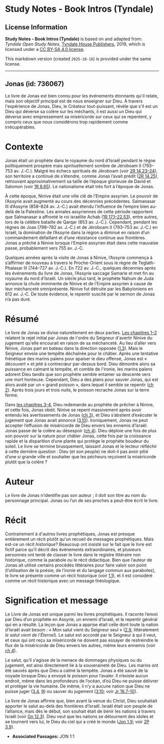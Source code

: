 # Study Notes - Book Intros (Tyndale)

## License Information

**Study Notes - Book Intros (Tyndale)** is based on and adapted from: _Tyndale Open Study Notes_, [Tyndale House Publishers](https://tyndaleopenresources.com/), 2019, which is licensed under a [CC BY-SA 4.0 license](https://creativecommons.org/licenses/by-sa/4.0/legalcode.en).

This markdown version (created `2025-10-16`) is provided under the same license.



--------------------------------

## Jonas (id: 736067)

Le livre de Jonas est bien connu pour les événements étonnants qu'il relate, mais son objectif principal est de nous enseigner sur Dieu. À travers l'expérience de Jonas, Dieu, le Créateur tout\-puissant, révèle que s'il est un Dieu qui déverse sa colère sur les méchants, il est aussi un Dieu qui déverse avec empressement sa miséricorde sur ceux qui se repentent, y compris ceux que nous considérons trop rapidement comme irrécupérables.

Contexte
========

Jonas était un prophète dans le royaume du nord d’Israël pendant le règne politiquement prospère mais spirituellement sombre de Jéroboam II (793–753 av. J.‑C.). Malgré les échecs spirituels de Jéroboam (voir [2R 14\.23–24](https://ref.ly/2Kgs14:23-2Kgs14:24)), son territoire a continué de s’étendre, comme Jonas l’avait prédit ([2R 14\.25](https://ref.ly/2Kgs14:25)), retrouvant approximativement sa taille de l’époque glorieuse de David et Salomon (voir [1R 8\.65](https://ref.ly/1Kgs8:65)). Le nationalisme était très fort à l’époque de Jonas.

À cette époque, Ninive était une ville clé de l’Empire assyrien. Le pouvoir de l’Assyrie avait augmenté au cours des décennies précédentes. Salmanasar III d’Assyrie (858–824 av. J.‑C.) avait étendu l’influence de l’empire bien au\-delà de la Palestine. Les annales assyriennes de cette période rapportent que Salmanasar a affronté le roi israélite Achab ([1R 17\.1–22\.53](https://ref.ly/1Kgs17:1-1Kgs22:53)), entre autres, lors de la célèbre bataille de Qarqar (853 av. J.‑C.). Cependant, pendant les règnes de Joas (798–782 av. J.‑C.) et de Jéroboam II (793–753 av. J.‑C.) en Israël, la domination de l’Assyrie dans la région a diminué en raison d’un commandement défaillant et d’une résistance continue aux frontières. Jonas a prêché à Ninive lorsque l’Empire assyrien était dans cette mauvaise passe, probablement vers 755 av. J.‑C.

Quelques années après la visite de Jonas à Ninive, l’Assyrie commença à s’affirmer de nouveau à travers le Proche\-Orient sous le règne de Teglath\-Phalasar III (744–727 av. J.‑C.). En 722 av. J.‑C., quelques décennies après les événements du livre de Jonas, l’Assyrie saccage Samarie et met fin au royaume du nord d’Israël. Un siècle plus tard, le prophète Nahum de Juda annonce la chute imminente de Ninive et de l’Empire assyrien à cause de leur méchanceté omniprésente. Ninive fut détruite par les Babyloniens en 612 av. J.‑C. De toute évidence, le repentir suscité par le sermon de Jonas n’a pas duré.

Résumé
======

Le livre de Jonas se divise naturellement en deux parties. [Les chapitres 1–2](https://ref.ly/Jonah1:1-Jonah2:10) relatent le rejet initial par Jonas de l'ordre du Seigneur d'avertir Ninive du jugement qu'elle encourait en raison de sa méchanceté. Au lieu d’aller vers Ninive, Jonas part en bateau dans la direction opposée ([1\.3](https://ref.ly/Jonah1:3)). Mais le Seigneur envoie une tempête déchaînée pour le châtier. Après une tentative frénétique des marins païens pour apaiser le dieu offensé, Jonas est « découvert » et jeté à contrecœur par\-dessus bord. Dieu démontre alors sa puissance en calmant la tempête, et comble de l'ironie, les marins païens adorent Dieu tandis que son prophète semble entamer sa descente vers une mort honteuse. Cependant, Dieu a des plans pour sauver Jonas, qui est alors avalé par un « grand poisson », dans lequel il semble se repentir ([ch 2](https://ref.ly/Jonah2:1-Jonah2:10)). Après trois jours et trois nuits, le poisson recrache Jonas sur la terre ferme.

Dans [les chapitres 3–4](https://ref.ly/Jonah3:1-Jonah4:11), Dieu redemande au prophète de prêcher à Ninive, et cette fois, Jonas obéit. Ninive se repent massivement après avoir entendu les avertissements de Jonas ([ch 3](https://ref.ly/Jonah3:1-Jonah3:10)), et Dieu s’abstient d’exécuter le jugement que Jonas avait annoncé ([3\.10](https://ref.ly/Jonah3:10)). Ironiquement, Jonas ne peut accepter l’effusion de miséricorde de Dieu envers les ennemis d’Israël. Jonas passe de la colère au désespoir ([ch 4](https://ref.ly/Jonah4:1-Jonah4:11)). Dieu déploie une fois de plus son pouvoir sur la nature pour châtier Jonas, cette fois par la croissance rapide et la disparition d’une plante qui protège le prophète boudeur du soleil. Le livre se termine brusquement, laissant Jonas et le lecteur réfléchir à cette dernière question : Dieu (et son peuple) ne doit\-il pas avoir pitié d’une si grande ville et souhaiter que les pécheurs reçoivent la miséricorde plutôt que la colère ?

Auteur
======

Le livre de Jonas n’identifie pas son auteur ; il doit son titre au nom du personnage principal. Jonas ou l’un de ses proches a peut\-être écrit le livre.

Récit
=====

Contrairement à d'autres livres prophétiques, Jonas est presque entièrement un récit plutôt qu'un recueil de messages prophétiques. Mais est\-ce un récit *historique*? Beaucoup ont insisté sur le fait que le livre est fictif parce qu’il décrit des événements extraordinaires, et plusieurs personnes ont tenté de classer le livre dans le registre littéraire non historique, comme la parabole ou le récit didactique. Bien que l’auteur de Jonas ait utilisé certains procédés littéraires pour faire valoir son point (l’utilisation de la poésie, de l’ironie et du langage commun aux paraboles), le livre se présente comme un récit historique (voir [1\.1](https://ref.ly/Jonah1:1)), et il est considéré comme un récit historique avec un message théologique.

Signification et message
========================

Le Livre de Jonas est unique parmi les livres prophétiques. Il raconte l’envoi par Dieu d’un prophète en Assyrie, un ennemi d’Israël, et le repentir général qui en a résulté. La leçon que Jonas a apprise était celle dont toute la nation d’Israël avait besoin : « Mon salut vient du Seigneur seul » ([2\.9](https://ref.ly/Jonah2:9), littéralement *le salut vient de l’Éternel*). Le salut est accordé par le Seigneur à qui il veut, et ceux qui ont reçu sa miséricorde ne doivent pas essayer de restreindre le flux de la miséricorde de Dieu envers les autres, même leurs ennemis (voir [ch 4](https://ref.ly/Jonah4:1-Jonah4:11)).

Le salut, qu’il s’agisse de la menace de dommages physiques ou du jugement, est ainsi directement lié à la souveraineté de Dieu. Les marins ont été sauvés après que Dieu a calmé la tempête. Jonas a été sauvé de la noyade lorsque Dieu a envoyé le poisson pour l’avaler. Il n’existe aucun endroit, même dans les profondeurs de l’océan, d’où Dieu ne puisse délivrer et protéger la vie humaine. De même, il n’y a aucune nation que Dieu ne puisse juger ([3\.4](https://ref.ly/Jonah3:4), [9](https://ref.ly/Jonah3:9)) ou sauver du jugement ([3\.10](https://ref.ly/Jonah3:10); voir [Jr 18\.7–10](https://ref.ly/Jer18:7-Jer18:10)).

Le livre de Jonas affirme que, bien avant la venue du Christ, Dieu souhaitait apporter le salut au\-delà des frontières d’Israël. Israël était son peuple de l’alliance, mais dès le début, son souhait était de bénir les nations à travers Israël (voir [Gn 12\.3](https://ref.ly/Gen12:3)). Dieu veut que les nations se détournent des idoles et se tournent vers lui, le Dieu du ciel qui a créé le monde ([Jon 1\.9](https://ref.ly/Jonah1:9); voir [2P 3\.9](https://ref.ly/2Pet3:9)).

* **Associated Passages:** JON 1:1

